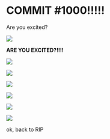 # COMMIT #1000!!!!!
Are you excited?

![](https://d.thebit.link/snip_20160607224834.png)

**ARE YOU EXCITED?!!!!**

![](https://d.thebit.link/snip_20160607225418.png)

![](https://d.thebit.link/snip_20160607225418.png)

![](https://d.thebit.link/snip_20160607225418.png)

![](https://d.thebit.link/snip_20160607225418.png)

![](https://d.thebit.link/snip_20160607225418.png)

![](https://d.thebit.link/snip_20160607225418.png)

ok, back to RIP
